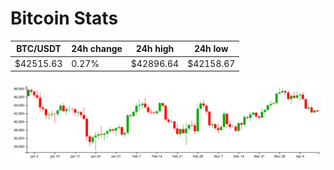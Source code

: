 # Bitcoin Stats

BTC/USDT|24h change|24h high|24h low|
|---|---|---|---|
|$42515.63|0.27%|$42896.64|$42158.67|

<img src="./chart.svg">
